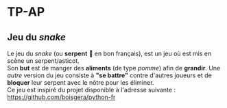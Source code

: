 # TP-AP
## Jeu du _snake_

Le jeu du _snake_ (ou **serpent** 🐍 en bon français), est un jeu où est mis en scène un serpent/asticot.\
Son **but** est de manger des **aliments** (de type _pomme_) afin de **grandir**. Une _autre_ version du jeu consiste à **"se battre"** contre d'autres joueurs et de **bloquer** 
leur serpent avec le nôtre
pour les éliminer.\
Ce jeu est inspiré du projet disponible à l'adresse suivante : <https://github.com/boisgera/python-fr>
